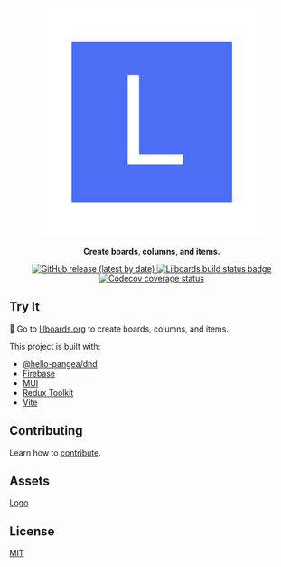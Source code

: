 <div align="center">
  <a href="https://lilboards.org/">
    <img src="public/logo.svg" alt="Lilboards">
  </a>
  <p><strong>Create boards, columns, and items.</strong></p>
  <p>
    <a href="https://github.com/lilboards/lilboards/releases">
      <img alt="GitHub release (latest by date)" src="https://img.shields.io/github/v/release/lilboards/lilboards">
    </a>
    <a href="https://github.com/lilboards/lilboards/actions/workflows/build.yml">
      <img src="https://github.com/lilboards/lilboards/actions/workflows/build.yml/badge.svg" alt="Lilboards build status badge">
    </a>
    <a href="https://codecov.io/gh/lilboards/lilboards">
      <img src="https://codecov.io/gh/lilboards/lilboards/branch/master/graph/badge.svg?token=G6U7W4ZJUN" alt="Codecov coverage status">
    </a>
  </p>
</div>

## Try It

📝 Go to [lilboards.org](https://lilboards.org/) to create boards, columns, and items.

This project is built with:

- [@hello-pangea/dnd](https://github.com/hello-pangea/dnd)
- [Firebase](https://firebase.google.com/)
- [MUI](https://mui.com/)
- [Redux Toolkit](https://redux-toolkit.js.org/)
- [Vite](https://vite.dev/)

## Contributing

Learn how to [contribute](.github/CONTRIBUTING.md).

## Assets

[Logo](https://excalidraw.com/#json=5123776568098816,InQI3in09fDMlrMULQDmSQ)

## License

[MIT](LICENSE)
